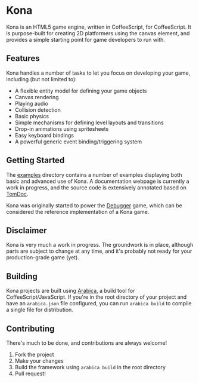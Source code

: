 # Kona
Kona is an HTML5 game engine, written in CoffeeScript, for CoffeeScript. It is purpose-built for creating 2D platformers
using the canvas element, and provides a simple starting point for game developers to run with.


## Features
Kona handles a number of tasks to let you focus on developing your game, including (but not limited to):
* A flexible entity model for defining your game objects
* Canvas rendering
* Playing audio
* Collision detection
* Basic physics
* Simple mechanisms for defining level layouts and transitions
* Drop-in animations using spritesheets
* Easy keyboard bindings
* A powerful generic event binding/triggering system


## Getting Started
The [examples](https://github.com/andrewberls/kona/tree/master/examples) directory contains a number of examples
displaying both basic and advanced use of Kona. A documentation webpage is currently a work in progress, and the source
code is extensively annotated based on [TomDoc](http://tomdoc.org/).

Kona was originally started to power the [Debugger](https://github.com/andrewberls/kona/tree/master/examples/debugger)
game, which can be considered the reference implementation of a Kona game.


## Disclaimer
Kona is very much a work in progress. The groundwork is in place, although parts are subject to change at any time,
and it's probably not ready for your production-grade game (yet).


## Building
Kona projects are built using [Arabica](http://andrewberls.github.io/arabica/), a build tool for CoffeeScript/JavaScript.
If you're in the root directory of your project and have an `arabica.json` file configured, you can run `arabica build` to
compile a single file for distribution.


## Contributing
There's much to be done, and contributions are always welcome!

1. Fork the project
2. Make your changes
3. Build the framework using `arabica build` in the root directory
4. Pull request!
